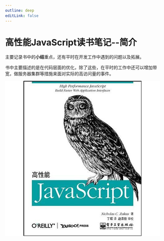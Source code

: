 ```yaml
---
outline: deep
editLink: false
---
```


# 高性能JavaScript读书笔记--简介

主要记录书中的**小结**重点，还有平时在开发工作中遇到的问题以及拓展。

书中主要描述的是在代码层面的优化，除了这些，在平时的工作中还可以增加带宽，做服务器集群等措施来面对实际的高访问量的事件。

![高性能JavaScript](./High_Performance.jpg)